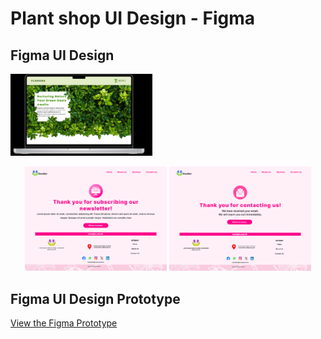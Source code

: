 # Plant shop UI Design - Figma

## Figma UI Design

  <img src="https://github.com/yashindibhagya/plant_app/blob/main/Website/home.png" alt="Home Page" width="45%">
  
<p align="center">
  <img src="https://github.com/yashindibhagya/doctor_UI/blob/main/Doctor%20Website/Subscribing.png" alt="Subscribe" width="45%">
  <img src="https://github.com/yashindibhagya/doctor_UI/blob/main/Doctor%20Website/Contact%20Us.png" alt="Contact Us" width="45%">
</p>



## Figma UI Design Prototype

[View the Figma Prototype](https://www.figma.com/design/EcieyJqKXMmE4bCB8NsasX/Untitled?node-id=0-1&t=BvkjmnurtEs89fkC-1)

